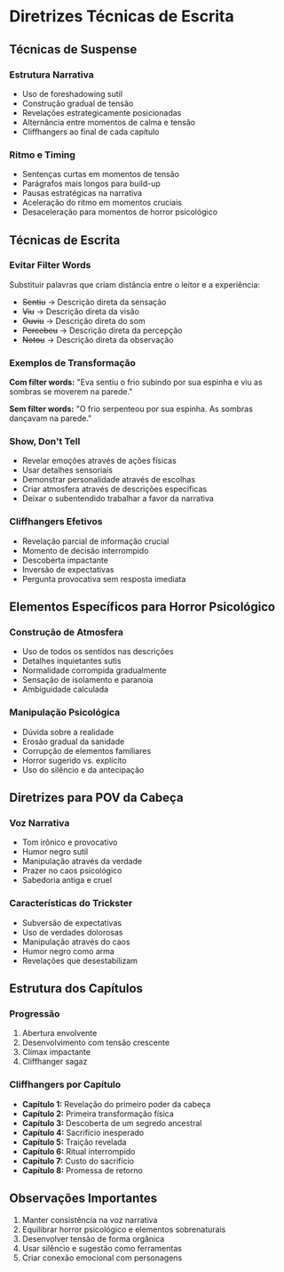 # Diretrizes Técnicas de Escrita

## Técnicas de Suspense
### Estrutura Narrativa
- Uso de foreshadowing sutil
- Construção gradual de tensão
- Revelações estrategicamente posicionadas
- Alternância entre momentos de calma e tensão
- Cliffhangers ao final de cada capítulo

### Ritmo e Timing
- Sentenças curtas em momentos de tensão
- Parágrafos mais longos para build-up
- Pausas estratégicas na narrativa
- Aceleração do ritmo em momentos cruciais
- Desaceleração para momentos de horror psicológico

## Técnicas de Escrita
### Evitar Filter Words
Substituir palavras que criam distância entre o leitor e a experiência:
- ~~Sentiu~~ → Descrição direta da sensação
- ~~Viu~~ → Descrição direta da visão
- ~~Ouviu~~ → Descrição direta do som
- ~~Percebeu~~ → Descrição direta da percepção
- ~~Notou~~ → Descrição direta da observação

### Exemplos de Transformação
**Com filter words:**
"Eva sentiu o frio subindo por sua espinha e viu as sombras se moverem na parede."

**Sem filter words:**
"O frio serpenteou por sua espinha. As sombras dançavam na parede."

### Show, Don't Tell
- Revelar emoções através de ações físicas
- Usar detalhes sensoriais
- Demonstrar personalidade através de escolhas
- Criar atmosfera através de descrições específicas
- Deixar o subentendido trabalhar a favor da narrativa

### Cliffhangers Efetivos
- Revelação parcial de informação crucial
- Momento de decisão interrompido
- Descoberta impactante
- Inversão de expectativas
- Pergunta provocativa sem resposta imediata

## Elementos Específicos para Horror Psicológico
### Construção de Atmosfera
- Uso de todos os sentidos nas descrições
- Detalhes inquietantes sutis
- Normalidade corrompida gradualmente
- Sensação de isolamento e paranoia
- Ambiguidade calculada

### Manipulação Psicológica
- Dúvida sobre a realidade
- Erosão gradual da sanidade
- Corrupção de elementos familiares
- Horror sugerido vs. explícito
- Uso do silêncio e da antecipação

## Diretrizes para POV da Cabeça
### Voz Narrativa
- Tom irônico e provocativo
- Humor negro sutil
- Manipulação através da verdade
- Prazer no caos psicológico
- Sabedoria antiga e cruel

### Características do Trickster
- Subversão de expectativas
- Uso de verdades dolorosas
- Manipulação através do caos
- Humor negro como arma
- Revelações que desestabilizam

## Estrutura dos Capítulos
### Progressão
1. Abertura envolvente
2. Desenvolvimento com tensão crescente
3. Clímax impactante
4. Cliffhanger sagaz

### Cliffhangers por Capítulo
- **Capítulo 1:** Revelação do primeiro poder da cabeça
- **Capítulo 2:** Primeira transformação física
- **Capítulo 3:** Descoberta de um segredo ancestral
- **Capítulo 4:** Sacrifício inesperado
- **Capítulo 5:** Traição revelada
- **Capítulo 6:** Ritual interrompido
- **Capítulo 7:** Custo do sacrifício
- **Capítulo 8:** Promessa de retorno

## Observações Importantes
1. Manter consistência na voz narrativa
2. Equilibrar horror psicológico e elementos sobrenaturais
3. Desenvolver tensão de forma orgânica
4. Usar silêncio e sugestão como ferramentas
5. Criar conexão emocional com personagens

